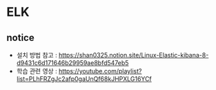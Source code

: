 # ELK

## notice

 - 설치 방법 참고 : https://shan0325.notion.site/Linux-Elastic-kibana-8-d9431c6d171646b29959ae8bfd547eb5
 - 학습 관련 영상 : https://youtube.com/playlist?list=PLhFRZgJc2afp0gaUnQf68kJHPXLG16YCf
 


